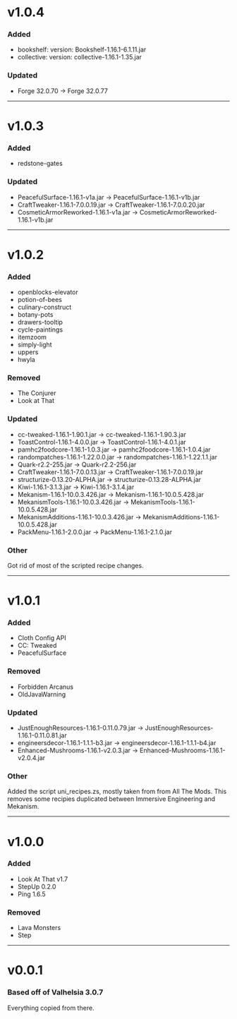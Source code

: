 
# v1.0.4

### Added
- bookshelf:
    version: Bookshelf-1.16.1-6.1.11.jar
- collective:
    version: collective-1.16.1-1.35.jar

### Updated
- Forge 32.0.70 -> Forge 32.0.77


-----------------------------------


# v1.0.3

### Added
- redstone-gates

### Updated
- PeacefulSurface-1.16.1-v1a.jar -> PeacefulSurface-1.16.1-v1b.jar
- CraftTweaker-1.16.1-7.0.0.19.jar -> CraftTweaker-1.16.1-7.0.0.20.jar
- CosmeticArmorReworked-1.16.1-v1a.jar -> CosmeticArmorReworked-1.16.1-v1b.jar


-----------------------------------


# v1.0.2

### Added
- openblocks-elevator
- potion-of-bees
- culinary-construct
- botany-pots
- drawers-tooltip
- cycle-paintings
- itemzoom
- simply-light
- uppers
- hwyla

### Removed
- The Conjurer
- Look at That
 
### Updated
- cc-tweaked-1.16.1-1.90.1.jar -> cc-tweaked-1.16.1-1.90.3.jar
- ToastControl-1.16.1-4.0.0.jar -> ToastControl-1.16.1-4.0.1.jar
- pamhc2foodcore-1.16.1-1.0.3.jar -> pamhc2foodcore-1.16.1-1.0.4.jar
- randompatches-1.16.1-1.22.0.0.jar -> randompatches-1.16.1-1.22.1.1.jar
- Quark-r2.2-255.jar -> Quark-r2.2-256.jar
- CraftTweaker-1.16.1-7.0.0.13.jar -> CraftTweaker-1.16.1-7.0.0.19.jar
- structurize-0.13.20-ALPHA.jar -> structurize-0.13.28-ALPHA.jar
- Kiwi-1.16.1-3.1.3.jar -> Kiwi-1.16.1-3.1.4.jar
- Mekanism-1.16.1-10.0.3.426.jar -> Mekanism-1.16.1-10.0.5.428.jar
- MekanismTools-1.16.1-10.0.3.426.jar -> MekanismTools-1.16.1-10.0.5.428.jar
- MekanismAdditions-1.16.1-10.0.3.426.jar -> MekanismAdditions-1.16.1-10.0.5.428.jar
- PackMenu-1.16.1-2.0.0.jar -> PackMenu-1.16.1-2.1.0.jar

### Other
Got rid of most of the scripted recipe changes. 


-----------------------------------


# v1.0.1

### Added
- Cloth Config API
- CC: Tweaked
- PeacefulSurface

### Removed
- Forbidden Arcanus
- OldJavaWarning

### Updated
- JustEnoughResources-1.16.1-0.11.0.79.jar -> JustEnoughResources-1.16.1-0.11.0.81.jar
- engineersdecor-1.16.1-1.1.1-b3.jar -> engineersdecor-1.16.1-1.1.1-b4.jar
- Enhanced-Mushrooms-1.16.1-v2.0.3.jar -> Enhanced-Mushrooms-1.16.1-v2.0.4.jar

### Other
Added the script uni_recipes.zs, mostly taken from from All The Mods. This removes some recipies duplicated between Immersive Engineering and Mekanism.


-----------------------------------

# v1.0.0

### Added
- Look At That v1.7
- StepUp 0.2.0
- Ping 1.6.5

### Removed
- Lava Monsters
- Step

-----------------------------------

# v0.0.1

### Based off of Valhelsia 3.0.7
Everything copied from there.

